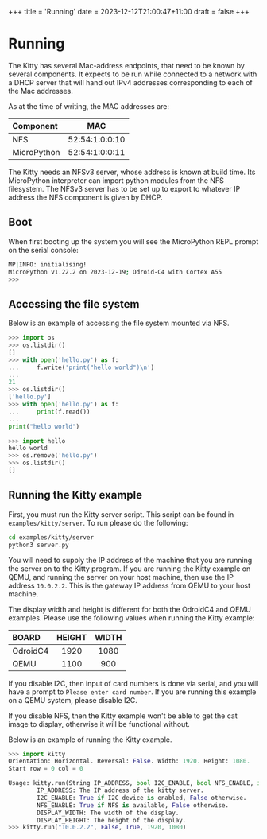 +++
title = 'Running'
date = 2023-12-12T21:00:47+11:00
draft = false
+++

# Running

The Kitty has several Mac-address endpoints, that need to be known by
several components.  It expects to be run while connected to a network
with a DHCP server that will hand out IPv4 addresses corresponding to
each of the Mac addresses.

As at the time of writing, the MAC addresses are:

| Component   |      MAC       |
|:------------|:--------------:|
| NFS         | 52:54:1:0:0:10 |
| MicroPython | 52:54:1:0:0:11 |

The Kitty needs an NFSv3 server, whose address is known at build
time.  Its MicroPython interpreter can import python modules from the
NFS filesystem.  The NFSv3 server has to be set up to export to
whatever IP address the NFS component is given by DHCP.

## Boot

When first booting up the system you will see the MicroPython REPL
prompt on the serial console:
```sh
MP|INFO: initialising!
MicroPython v1.22.2 on 2023-12-19; Odroid-C4 with Cortex A55
>>>
```

## Accessing the file system

Below is an example of accessing the file system mounted via NFS.

```python
>>> import os
>>> os.listdir()
[]
>>> with open('hello.py') as f:
...     f.write('print("hello world")\n')
... 
21
>>> os.listdir()
['hello.py']
>>> with open('hello.py') as f:
...     print(f.read())
... 
print("hello world")

>>> import hello
hello world
>>> os.remove('hello.py')
>>> os.listdir()
[]
```

<!-- ## Accessing the network

TODO -->

## Running the Kitty example
First, you must run the Kitty server script. This script can be
found in `examples/kitty/server`. To run please do the following:
```sh
cd examples/kitty/server
python3 server.py
```
You will need to supply the IP address of the machine that you are running the
server on to the Kitty program. If you are running the Kitty example on QEMU, and
running the server on your host machine, then use the IP address `10.0.2.2`.
This is the gateway IP address from QEMU to your host machine.

The display width and height is different for both the OdroidC4 and QEMU examples.
Please use the following values when running the Kitty example:

| BOARD       |  HEIGHT |  WIDTH  |
|:------------|:-------:|:-------:|
| OdroidC4    |  1920   |  1080   |
| QEMU        |  1100   |  900    |

If you disable I2C, then input of card numbers is done via
serial, and you will have a prompt to `Please enter card number`. If you are
running this example on a QEMU system, please disable I2C.

If you disable NFS, then the Kitty example won't be able to get the cat image
to display, otherwise it will be functional without.

Below is an example of running the Kitty example.

```python
>>> import kitty
Orientation: Horizontal. Reversal: False. Width: 1920. Height: 1080.
Start row = 0 col = 0

Usage: kitty.run(String IP_ADDRESS, bool I2C_ENABLE, bool NFS_ENABLE, int DISPLAY_WIDTH, int DISPLAY_HEIGHT).
        IP_ADDRESS: The IP address of the kitty server.
        I2C_ENABLE: True if I2C device is enabled, False otherwise.
        NFS_ENABLE: True if NFS is available, False otherwise.
        DISPLAY_WIDTH: The width of the display.
        DISPLAY_HEIGHT: The height of the display.
>>> kitty.run("10.0.2.2", False, True, 1920, 1080)
```